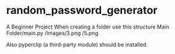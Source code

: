 # random_password_generator
A Beginner Project
When creating a folder use this structure
Main Folder/main.py
           /Images/3.png
                  /5.png
                  
Also pyperclip (a third-party module) should be installed.
